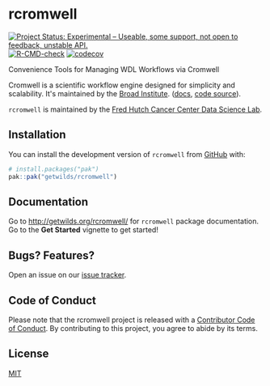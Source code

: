 <!-- README.md is generated from README.Rmd. Please edit that file -->



# rcromwell

<!-- badges: start -->
[![Project Status: Experimental – Useable, some support, not open to feedback, unstable API.](https://getwilds.github.io/badges/badges/experimental.svg)](https://getwilds.github.io/badges/#experimental)
[![R-CMD-check](https://github.com/getwilds/rcromwell/actions/workflows/R-CMD-check.yaml/badge.svg?branch=dev)](https://github.com/getwilds/rcromwell/actions/workflows/R-CMD-check.yaml)
[![codecov](https://codecov.io/gh/getwilds/rcromwell/graph/badge.svg?token=AVQ6J31XZ3)](https://codecov.io/gh/getwilds/rcromwell)
<!-- badges: end -->

Convenience Tools for Managing WDL Workflows via Cromwell

Cromwell is a scientific workflow engine designed for simplicity and scalability. It's maintained by the [Broad Institute](https://www.broadinstitute.org/). ([docs](https://cromwell.readthedocs.io/en/latest/), [code source](https://github.com/broadinstitute/cromwell)).

`rcromwell` is maintained by the [Fred Hutch Cancer Center Data Science Lab](https://hutchdatascience.org/).

## Installation

You can install the development version of `rcromwell` from [GitHub](https://github.com/) with:

```r
# install.packages("pak")
pak::pak("getwilds/rcromwell")
```

## Documentation

Go to <http://getwilds.org/rcromwell/> for `rcromwell` package documentation. Go to the **Get Started** vignette to get started!

## Bugs? Features?

Open an issue on our [issue tracker](https://github.com/getwilds/rcromwell/issues/).

## Code of Conduct

Please note that the rcromwell project is released with a [Contributor Code of Conduct](http://getwilds.org/rcromwell/CODE_OF_CONDUCT.html). By contributing to this project, you agree to abide by its terms.

## License

[MIT](LICENSE.md)
